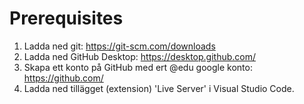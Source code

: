 # Prerequisites

1. Ladda ned git: <https://git-scm.com/downloads>
2. Ladda ned GitHub Desktop: <https://desktop.github.com/>
3. Skapa ett konto på GitHub med ert @edu google konto: <https://github.com/>
4. Ladda ned tillägget (extension) 'Live Server' i Visual Studio Code.